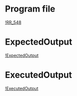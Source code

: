 # Program file
[!RR_548](!RR_548.png)
# ExpectedOutput
[!ExpectedOutput](!ExpectedOutput.png)
# ExecutedOutput
[!ExecutedOutput](!ExecutedOutput.png)
